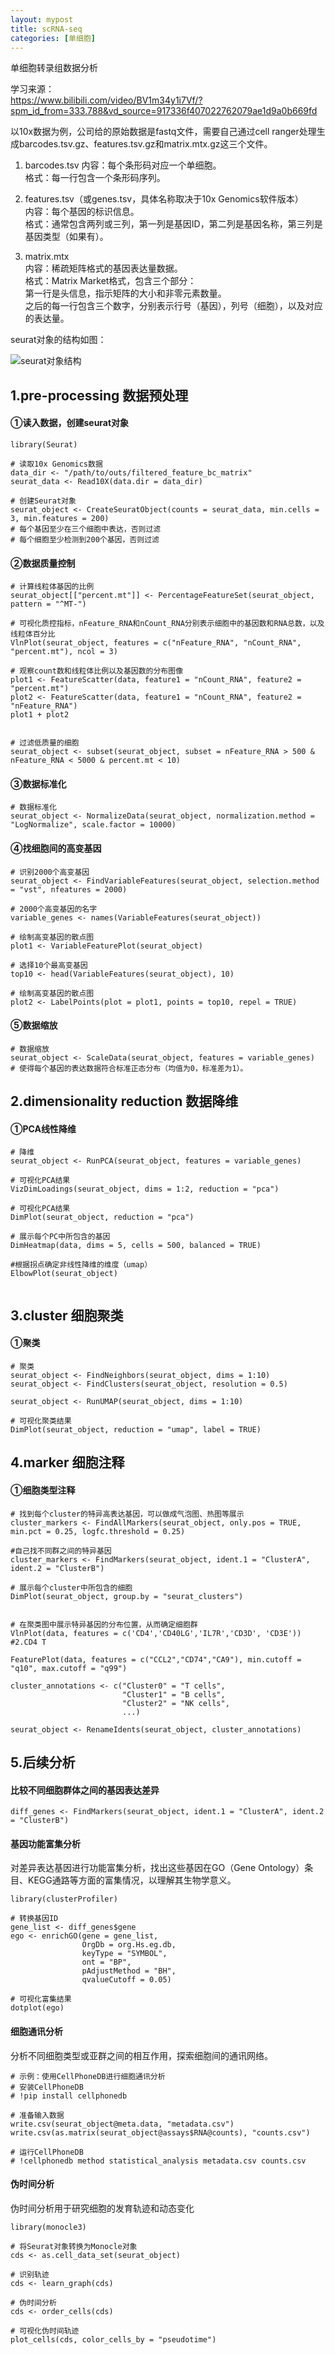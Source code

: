 ```yaml
---
layout: mypost
title: scRNA-seq
categories: [单细胞]
---
```


单细胞转录组数据分析

学习来源：  
https://www.bilibili.com/video/BV1m34y1i7Vf/?spm_id_from=333.788&vd_source=917336f407022762079ae1d9a0b669fd

以10x数据为例，公司给的原始数据是fastq文件，需要自己通过cell ranger处理生成barcodes.tsv.gz、features.tsv.gz和matrix.mtx.gz这三个文件。
1. barcodes.tsv
内容：每个条形码对应一个单细胞。  
格式：每一行包含一个条形码序列。  

2. features.tsv（或genes.tsv，具体名称取决于10x Genomics软件版本）  
内容：每个基因的标识信息。  
格式：通常包含两列或三列，第一列是基因ID，第二列是基因名称，第三列是基因类型（如果有）。  

3. matrix.mtx  
内容：稀疏矩阵格式的基因表达量数据。  
格式：Matrix Market格式，包含三个部分：  
第一行是头信息，指示矩阵的大小和非零元素数量。  
之后的每一行包含三个数字，分别表示行号（基因），列号（细胞），以及对应的表达量。 


seurat对象的结构如图：  

![seurat对象结构](seurat.png)

## 1.pre-processing 数据预处理

#### ①读入数据，创建seurat对象
```
library(Seurat)

# 读取10x Genomics数据
data_dir <- "/path/to/outs/filtered_feature_bc_matrix"
seurat_data <- Read10X(data.dir = data_dir)

# 创建Seurat对象
seurat_object <- CreateSeuratObject(counts = seurat_data, min.cells = 3, min.features = 200)
# 每个基因至少在三个细胞中表达，否则过滤
# 每个细胞至少检测到200个基因，否则过滤

```
#### ②数据质量控制
```
# 计算线粒体基因的比例
seurat_object[["percent.mt"]] <- PercentageFeatureSet(seurat_object, pattern = "^MT-")

# 可视化质控指标，nFeature_RNA和nCount_RNA分别表示细胞中的基因数和RNA总数，以及线粒体百分比
VlnPlot(seurat_object, features = c("nFeature_RNA", "nCount_RNA", "percent.mt"), ncol = 3)

# 观察count数和线粒体比例以及基因数的分布图像
plot1 <- FeatureScatter(data, feature1 = "nCount_RNA", feature2 = "percent.mt")
plot2 <- FeatureScatter(data, feature1 = "nCount_RNA", feature2 = "nFeature_RNA")
plot1 + plot2


# 过滤低质量的细胞
seurat_object <- subset(seurat_object, subset = nFeature_RNA > 500 & nFeature_RNA < 5000 & percent.mt < 10)
```

#### ③数据标准化
```
# 数据标准化
seurat_object <- NormalizeData(seurat_object, normalization.method = "LogNormalize", scale.factor = 10000)
```
#### ④找细胞间的高变基因
```
# 识别2000个高变基因
seurat_object <- FindVariableFeatures(seurat_object, selection.method = "vst", nfeatures = 2000)

# 2000个高变基因的名字
variable_genes <- names(VariableFeatures(seurat_object))

# 绘制高变基因的散点图
plot1 <- VariableFeaturePlot(seurat_object)

# 选择10个最高变基因
top10 <- head(VariableFeatures(seurat_object), 10)

# 绘制高变基因的散点图
plot2 <- LabelPoints(plot = plot1, points = top10, repel = TRUE)
```
#### ⑤数据缩放
```
# 数据缩放
seurat_object <- ScaleData(seurat_object, features = variable_genes)
# 使得每个基因的表达数据符合标准正态分布（均值为0，标准差为1）。

```
## 2.dimensionality reduction 数据降维

#### ①PCA线性降维
```
# 降维
seurat_object <- RunPCA(seurat_object, features = variable_genes)

# 可视化PCA结果
VizDimLoadings(seurat_object, dims = 1:2, reduction = "pca")

# 可视化PCA结果
DimPlot(seurat_object, reduction = "pca")

# 展示每个PC中所包含的基因
DimHeatmap(data, dims = 5, cells = 500, balanced = TRUE)

#根据拐点确定非线性降维的维度（umap）
ElbowPlot(seurat_object)


```
## 3.cluster 细胞聚类

#### ①聚类
```
# 聚类
seurat_object <- FindNeighbors(seurat_object, dims = 1:10)
seurat_object <- FindClusters(seurat_object, resolution = 0.5)

seurat_object <- RunUMAP(seurat_object, dims = 1:10)

# 可视化聚类结果
DimPlot(seurat_object, reduction = "umap", label = TRUE)
```
## 4.marker 细胞注释

#### ①细胞类型注释

```
# 找到每个cluster的特异高表达基因，可以做成气泡图、热图等展示
cluster_markers <- FindAllMarkers(seurat_object, only.pos = TRUE, min.pct = 0.25, logfc.threshold = 0.25)

#自己找不同群之间的特异基因
cluster_markers <- FindMarkers(seurat_object, ident.1 = "ClusterA", ident.2 = "ClusterB")

# 展示每个cluster中所包含的细胞
DimPlot(seurat_object, group.by = "seurat_clusters")


# 在聚类图中展示特异基因的分布位置，从而确定细胞群
VlnPlot(data, features = c('CD4','CD40LG','IL7R','CD3D', 'CD3E')) #2.CD4 T

FeaturePlot(data, features = c("CCL2","CD74","CA9"), min.cutoff = "q10", max.cutoff = "q99")

cluster_annotations <- c("Cluster0" = "T cells", 
                         "Cluster1" = "B cells", 
                         "Cluster2" = "NK cells", 
                         ...)

seurat_object <- RenameIdents(seurat_object, cluster_annotations)
```

## 5.后续分析

#### 比较不同细胞群体之间的基因表达差异
```
diff_genes <- FindMarkers(seurat_object, ident.1 = "ClusterA", ident.2 = "ClusterB")

```
#### 基因功能富集分析
对差异表达基因进行功能富集分析，找出这些基因在GO（Gene Ontology）条目、KEGG通路等方面的富集情况，以理解其生物学意义。
```
library(clusterProfiler)

# 转换基因ID
gene_list <- diff_genes$gene
ego <- enrichGO(gene = gene_list, 
                OrgDb = org.Hs.eg.db, 
                keyType = "SYMBOL", 
                ont = "BP", 
                pAdjustMethod = "BH", 
                qvalueCutoff = 0.05)

# 可视化富集结果
dotplot(ego)

```
#### 细胞通讯分析
分析不同细胞类型或亚群之间的相互作用，探索细胞间的通讯网络。
```
# 示例：使用CellPhoneDB进行细胞通讯分析
# 安装CellPhoneDB
# !pip install cellphonedb

# 准备输入数据
write.csv(seurat_object@meta.data, "metadata.csv")
write.csv(as.matrix(seurat_object@assays$RNA@counts), "counts.csv")

# 运行CellPhoneDB
# !cellphonedb method statistical_analysis metadata.csv counts.csv
```
#### 伪时间分析
伪时间分析用于研究细胞的发育轨迹和动态变化
```
library(monocle3)

# 将Seurat对象转换为Monocle对象
cds <- as.cell_data_set(seurat_object)

# 识别轨迹
cds <- learn_graph(cds)

# 伪时间分析
cds <- order_cells(cds)

# 可视化伪时间轨迹
plot_cells(cds, color_cells_by = "pseudotime")
```







